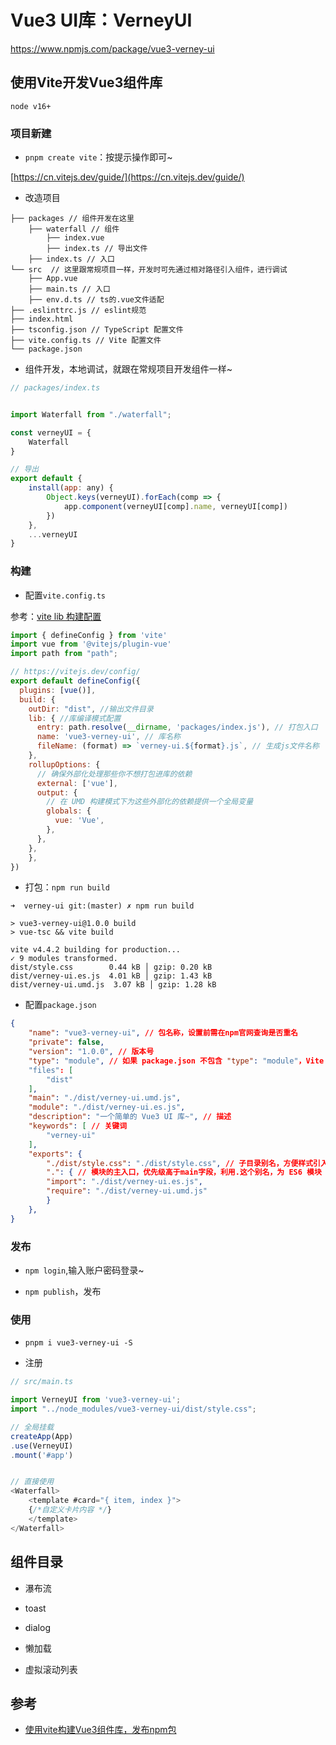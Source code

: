 # Vue3 UI库：VerneyUI


https://www.npmjs.com/package/vue3-verney-ui


## 使用Vite开发Vue3组件库

`node v16+`


### 项目新建

- `pnpm create vite`：按提示操作即可~

[https://cn.vitejs.dev/guide/](https://cn.vitejs.dev/guide/)



- 改造项目

```
├── packages // 组件开发在这里
    ├── waterfall // 组件
        ├── index.vue
        ├── index.ts // 导出文件
    ├── index.ts // 入口
└── src  // 这里跟常规项目一样，开发时可先通过相对路径引入组件，进行调试
    ├── App.vue
    ├── main.ts // 入口
    ├── env.d.ts // ts的.vue文件适配
├── .eslinttrc.js // eslint规范
├── index.html
├── tsconfig.json // TypeScript 配置文件
├── vite.config.ts // Vite 配置文件
└── package.json
```


- 组件开发，本地调试，就跟在常规项目开发组件一样~

``` js
// packages/index.ts


import Waterfall from "./waterfall";

const verneyUI = {
    Waterfall
}

// 导出
export default {
    install(app: any) {
        Object.keys(verneyUI).forEach(comp => {
            app.component(verneyUI[comp].name, verneyUI[comp])
        })
    },
    ...verneyUI
}
```


### 构建

- 配置`vite.config.ts`

参考：[vite lib 构建配置](https://cn.vitejs.dev/guide/build.html#library-mode)

``` js
import { defineConfig } from 'vite'
import vue from '@vitejs/plugin-vue'
import path from "path";

// https://vitejs.dev/config/
export default defineConfig({
  plugins: [vue()],
  build: {
	outDir: "dist", //输出文件目录
	lib: { //库编译模式配置
      entry: path.resolve(__dirname, 'packages/index.js'), // 打包入口
      name: 'vue3-verney-ui', // 库名称
      fileName: (format) => `verney-ui.${format}.js`, // 生成js文件名称
    },
    rollupOptions: {
      // 确保外部化处理那些你不想打包进库的依赖
      external: ['vue'],
      output: {
        // 在 UMD 构建模式下为这些外部化的依赖提供一个全局变量
        globals: {
          vue: 'Vue',
        },
      },
    },
	},
})
```


- 打包：`npm run build`

``` shell
➜  verney-ui git:(master) ✗ npm run build

> vue3-verney-ui@1.0.0 build
> vue-tsc && vite build

vite v4.4.2 building for production...
✓ 9 modules transformed.
dist/style.css        0.44 kB │ gzip: 0.20 kB
dist/verney-ui.es.js  4.01 kB │ gzip: 1.43 kB
dist/verney-ui.umd.js  3.07 kB │ gzip: 1.28 kB
```


- 配置`package.json`

``` json
{
    "name": "vue3-verney-ui", // 包名称，设置前需在npm官网查询是否重名
    "private": false, 
    "version": "1.0.0", // 版本号
    "type": "module", // 如果 package.json 不包含 "type": "module"，Vite 会生成不同的文件后缀名以兼容 Node.js。.js 会变为 .mjs 而 .cjs 会变为 .js
    "files": [
        "dist"
    ],
    "main": "./dist/verney-ui.umd.js",
    "module": "./dist/verney-ui.es.js",
    "description": "一个简单的 Vue3 UI 库~", // 描述
    "keywords": [ // 关键词
        "verney-ui"
    ],
    "exports": {
        "./dist/style.css": "./dist/style.css", // 子目录别名，方便样式引入
        ".": { // 模块的主入口，优先级高于main字段，利用.这个别名，为 ES6 模块（import）和 CommonJS （require）指定不同的入口
        "import": "./dist/verney-ui.es.js",
        "require": "./dist/verney-ui.umd.js"
        }
    },
}
```


### 发布

- `npm login`,输入账户密码登录~

- `npm publish`，发布


### 使用

- `pnpm i vue3-verney-ui -S`

- 注册

``` js
// src/main.ts

import VerneyUI from 'vue3-verney-ui';
import "../node_modules/vue3-verney-ui/dist/style.css";

// 全局挂载
createApp(App)
.use(VerneyUI)
.mount('#app')


// 直接使用
<Waterfall>
    <template #card="{ item, index }">
    {/*自定义卡片内容 */}
    </template>
</Waterfall>
```






## 组件目录

- 瀑布流

- toast

- dialog

- 懒加载

- 虚拟滚动列表



## 参考


- [使用vite构建Vue3组件库，发布npm包](https://blog.csdn.net/y227766/article/details/126426546)